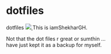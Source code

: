 # dotfiles
dotfiles
<a href="http://iamshekhargh.github.io" link="black" >
<img src="https://avatars2.githubusercontent.com/u/7147336?v=3&u=3eae819859ba2f1825a7ba1b137eea4c39cd0554&s=140">
</a>
This is iamShekharGH.<p>
Not that the dot files r great or sumthin ... <br>
have just kept it as a backup for myself. 
